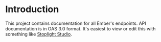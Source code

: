 # Introduction

This project contains documentation for all Ember's endpoints. API documentation is in OAS 3.0 format. It's easiest to view or edit this with something like [Stoplight Studio](https://stoplight.io/studio/).

